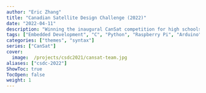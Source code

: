 ```yaml
---
author: "Eric Zhang"
title: "Canadian Satellite Design Challenge (2022)"
date: "2022-04-11"
description: "Winning the inaugural CanSat competition for high schools"
tags: ["Embedded Development", "C", "Python", "Raspberry Pi", "Arduino"]
categories: ["themes", "syntax"]
series: ["CanSat"]
cover:
  image:  /projects/csdc2021/cansat-team.jpg
aliases: ["csdc-2022"]
ShowToc: true
TocOpen: false
weight: 1
---
```

